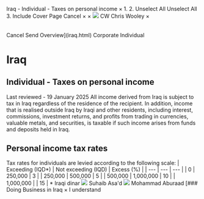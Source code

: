 Iraq - Individual - Taxes on personal income
×
1.
2.
Unselect All
Unselect All
3.
Include Cover Page
Cancel
×
×
![](-/media/world-wide-tax-summaries/attachments/global---chris-wooley.ashx%3Frev=ac5e5f3223b34096b1afc2a6009c7320&revision=ac5e5f32-23b3-4096-b1af-c2a6009c7320&hash=859B7ADC84DC2CBEC9760E9E6EE7DE6D0A8BFCDF)
CW
Chris Wooley
×
######
Cancel
Send
Overview](iraq.html)
Corporate
Individual
# Iraq
## Individual - Taxes on personal income
Last reviewed - 19 January 2025
All income derived from Iraq is subject to tax in Iraq regardless of the residence of the recipient. In addition, income that is realised outside Iraq by Iraqi and other residents, including interest, commissions, investment returns, and profits from trading in currencies, valuable metals, and securities, is taxable if such income arises from funds and deposits held in Iraq.
## Personal income tax rates
Tax rates for individuals are levied according to the following scale:
| Exceeding (IQD\*) | Not exceeding (IQD) | Excess (%) |
| --- | --- | --- |
| 0 | 250,000 | 3 |
| 250,000 | 500,000 | 5 |
| 500,000 | 1,000,000 | 10 |
| 1,000,000 |  | 15 |
\* Iraqi dinar
![](-/media/world-wide-tax-summaries/iraqsuhaib-asad2-78-copy-2jpg20231204014734859.ashx%3Frev=c6cadd9d18ff49be976f60cbded65ce7&revision=c6cadd9d-18ff-49be-976f-60cbded65ce7&hash=DFA1048C12ED1B26915256496BEA4E7FEB26835A)
Suhaib Asa'd
![](-/media/world-wide-tax-summaries/iraqmohammad-aburaadmohammad-aburaadjpg20220509072037896.ashx%3Frev=a209394c33204d9bac36bce94a8ac84a&revision=a209394c-3320-4d9b-ac36-bce94a8ac84a&hash=E1F5B55013999ED7E0E929D8EF5EDA9D7DD238CC)
Mohammad Aburaad
[### Doing Business in Iraq
×
I understand